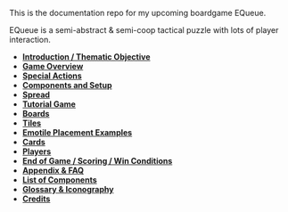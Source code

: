 This is the documentation repo for my upcoming boardgame EQueue. 

EQueue is a semi-abstract & semi-coop tactical puzzle with lots of player interaction.

- **[Introduction / Thematic Objective](01-Introduction)**
- **[Game Overview](02-Game-Overview)**
- **[Special Actions](03-Special-Actions)**
- **[Components and Setup](04-Components-and-Setup)**
- **[Spread](05-Spread)**
- **[Tutorial Game](06-Tutorial-Game)**
- **[Boards](07-Boards)**
- **[Tiles](08-Tiles)**
- **[Emotile Placement Examples](09-Placement-Examples.md)**
- **[Cards](11-Cards.md)**
- **[Players](10-Players-and-Personas.md)**
- **[End of Game / Scoring / Win Conditions](13-Endgame&Scoring&Win-Conditions.md)**
- **[Appendix & FAQ](14-Appendix&FAQ.md)**
- **[List of Components](15-List-of-Components.md)**
- **[Glossary & Iconography](16-Glossary&Iconography.md)**
- **[Credits](17-Credits.md)**
